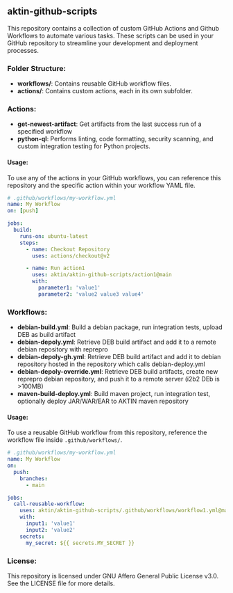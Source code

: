 ## aktin-github-scripts
This repository contains a collection of custom GitHub Actions and Github Workflows to automate various tasks. These scripts can be used in your GitHub repository to streamline your development and deployment processes.

### Folder Structure:

- **workflows/**: Contains reusable GitHub workflow files.
- **actions/**: Contains custom actions, each in its own subfolder.

### Actions:

- **get-newest-artifact**: Get artifacts from the last success run of a specified workflow
- **python-ql**: Performs linting, code formatting, security scanning, and custom integration testing for Python projects.

#### Usage:

To use any of the actions in your GitHub workflows, you can reference this repository and the specific action within your workflow YAML file.

```yaml
# .github/workflows/my-workflow.yml
name: My Workflow
on: [push]

jobs:
  build:
    runs-on: ubuntu-latest
    steps:
      - name: Checkout Repository
        uses: actions/checkout@v2

      - name: Run action1
        uses: aktin/aktin-github-scripts/action1@main
        with:
          parameter1: 'value1'
          parameter2: 'value2 value3 value4'
```

### Workflows:

- **debian-build.yml**: Build a debian package, run integration tests, upload DEB as build artifact
- **debian-depoly.yml**: Retrieve DEB build artifact and add it to a remote debian repository with reprepro
- **debian-depoly-gh.yml**: Retrieve DEB build artifact and add it to debian repository hosted in the repository which calls debian-deploy.yml
- **debian-depoly-override.yml**: Retrieve DEB build artifacts, create new reprepro debian repository, and push it to a remote server (i2b2 DEb is >100MB)
- **maven-build-deploy.yml**: Build maven project, run integration test, optionally deploy JAR/WAR/EAR to AKTIN maven repository

#### Usage:

To use a reusable GitHub workflow from this repository, reference the workflow file inside `.github/workflows/`.

```yaml
# .github/workflows/my-workflow.yml
name: My Workflow
on:
  push:
    branches:
      - main

jobs:
  call-reusable-workflow:
    uses: aktin/aktin-github-scripts/.github/workflows/workflow1.yml@main
    with:
      input1: 'value1'
      input2: 'value2'
    secrets:
      my_secret: ${{ secrets.MY_SECRET }}
```

### License:

This repository is licensed under GNU Affero General Public License v3.0. See the LICENSE file for more details.
